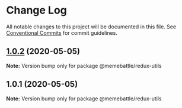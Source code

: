 # Change Log

All notable changes to this project will be documented in this file.
See [Conventional Commits](https://conventionalcommits.org) for commit guidelines.

## [1.0.2](http://gitlab.mems.fun:2224/memebattle/frontend/compare/@memebattle/redux-utils@1.0.1...@memebattle/redux-utils@1.0.2) (2020-05-05)

**Note:** Version bump only for package @memebattle/redux-utils





## 1.0.1 (2020-05-05)

**Note:** Version bump only for package @memebattle/redux-utils
